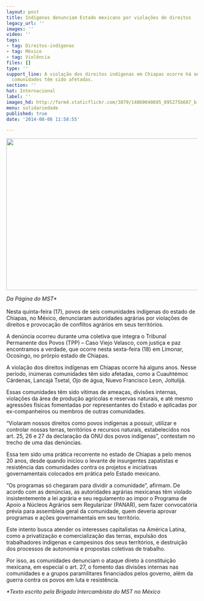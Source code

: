 ```yaml
---
layout: post
title: Indígenas denunciam Estado mexicano por violações de direitos
legacy_url: ''
images: ''
video: ''
tags:
- tag: Direitos-indígenas
- tag: México
- tag: Violência
files: []
type: ''
support_line: A violação dos direitos indígenas em Chiapas ocorre há anos e inúmeras
  comunidades têm sido afetadas.
section: ''
hat: Internacional
label: ''
images_hd: http://farm4.staticflickr.com/3879/14860048695_895275b687_b.jpg
menu: solidariedade
published: true
date: '2014-08-08 11:58:55'

---
```

<p style="text-align:center"><img alt="" height="400" src="http://farm4.staticflickr.com/3879/14860048695_895275b687_b.jpg" width="620" /></p>

<p><em>Da P&aacute;gina do MST*</em><br />
<br />
Nesta quinta-feira (17), povos de seis comunidades ind&iacute;genas do estado de Chiapas, no M&eacute;xico, denunciaram autoridades agr&aacute;rias por viola&ccedil;&otilde;es de direitos e provoca&ccedil;&atilde;o de conflitos agr&aacute;rios em seus territ&oacute;rios.</p>

<p>A den&uacute;ncia ocorreu durante uma coletiva que integra o Tribunal Permanente dos Povos (TPP) &ndash; Caso Viejo Velasco, com justi&ccedil;a e paz encontramos a verdade, que ocorre nesta sexta-feira (18) em Limonar, Ocosingo, no pr&oacute;rpio estado de Chiapas.</p>

<p>A viola&ccedil;&atilde;o dos direitos ind&iacute;genas em Chiapas ocorre h&aacute; alguns anos. Nesse per&iacute;odo, in&uacute;meras comunidades t&ecirc;m sido afetadas, como a Cuauht&eacute;moc C&aacute;rdenas, Lancaj&aacute; Tsetal, Ojo de &aacute;gua, Nuevo Francisco Leon, Joltulij&aacute;.</p>

<p>Essas comunidades t&ecirc;m sido v&iacute;timas de amea&ccedil;as, divis&otilde;es internas, viola&ccedil;&otilde;es da &aacute;rea de produ&ccedil;&atilde;o agr&iacute;colas e reservas naturais, e at&eacute; mesmo agress&otilde;es f&iacute;sicas fomentadas por representantes do Estado e aplicadas por ex-companheiros ou membros de outras comunidades.</p>

<p>&ldquo;Violaram nossos direitos como povos ind&iacute;genas a possuir, utilizar e controlar nossas terras, territ&oacute;rios e recursos naturais, estabelecidos nos art. 25, 26 e 27 da declara&ccedil;&atilde;o da ONU dos povos ind&iacute;genas&rdquo;, contestam no trecho de uma das den&uacute;ncias.</p>

<p>Essa tem sido uma pr&aacute;tica recorrente no estado de Chiapas a pelo menos 20 anos, desde quando iniciou o levante de insurgentes zapatistas e resist&ecirc;ncia das comunidades contra os projetos e iniciativas governamentais colocados em pr&aacute;tica pelo Estado mexicano.</p>

<p>&ldquo;Os programas s&oacute; chegaram para dividir a comunidade&rdquo;, afirmam. De acordo com as den&uacute;ncias, as autoridades agr&aacute;rias mexicanas t&ecirc;m violado insistentemente a lei agr&aacute;ria e seu regulamento ao impor o Programa de Apoio a N&uacute;cleos Agr&aacute;rios sem Regularizar (PANAR), sem fazer convocat&oacute;ria pr&eacute;via para assembleia geral da comunidade, quem deveria aprovar programas e a&ccedil;&otilde;es governamentais em seu territ&oacute;rio.</p>

<p>Este intento busca atender os interesses capitalistas na Am&eacute;rica Latina, como a privatiza&ccedil;&atilde;o e comercializa&ccedil;&atilde;o das terras, expuls&atilde;o dos trabalhadores ind&iacute;genas e campesinos dos seus territ&oacute;rios, e destrui&ccedil;&atilde;o dos processos de autonomia e propostas coletivas de trabalho.</p>

<p>Por isso, as comunidades denunciam o ataque direto &agrave; constitui&ccedil;&atilde;o mexicana, em especial o art. 27, o fomento das divis&otilde;es internas nas comunidades e a grupos paramilitares financiados pelos governo, al&eacute;m da guerra contra os povos em luta e resist&ecirc;ncia.</p>

<p><em>*Texto escrito pela Brigada Intercambista do MST no M&eacute;xico</em></p>
